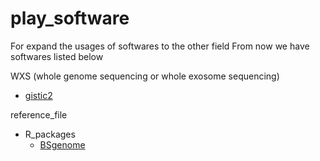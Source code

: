 # play_software
For expand the usages of softwares to the other field
From now we have softwares listed below

WXS (whole genome sequencing or whole exosome sequencing)
- [gistic2](https://github.com/champeil/play_software.github.io/blob/main/R_package/reference_building/BSgenome/BSgenome_building.md)

reference_file
- R_packages
  - [BSgenome](https://github.com/champeil/play_software.github.io/blob/main/R_package/reference_building/BSgenome/BSgenome_building.md)
